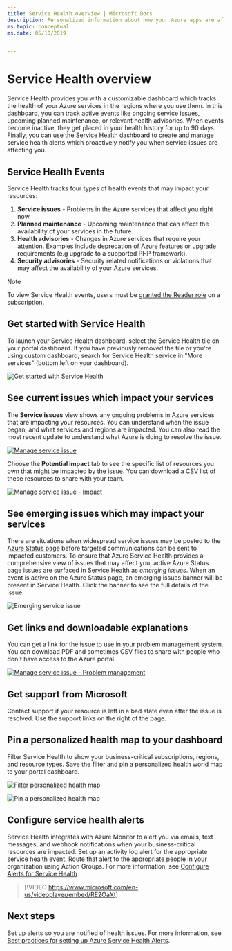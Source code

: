 ```yaml
---
title: Service Health overview | Microsoft Docs
description: Personalized information about how your Azure apps are affected by current and future Azure service problems and maintenance. 
ms.topic: conceptual
ms.date: 05/10/2019


---
```

# Service Health overview

Service Health provides you with a customizable dashboard which tracks the health of your Azure services in the regions where you use them. In this dashboard, you can track active events like ongoing service issues, upcoming planned maintenance, or relevant health advisories. When events become inactive, they get placed in your health history for up to 90 days. Finally, you can use the Service Health dashboard to create and manage service health alerts which proactively notify you when service issues are affecting you.

## Service Health Events

Service Health tracks four types of health events that may impact your resources:

1. **Service issues** - Problems in the Azure services that affect you right now. 
2. **Planned maintenance** - Upcoming maintenance that can affect the availability of your services in the future.  
3. **Health advisories** - Changes in Azure services that require your attention. Examples include deprecation of Azure features or upgrade requirements (e.g upgrade to a supported PHP framework).
4. **Security advisories** - Security related notifications or violations that may affect the availability of your Azure services.

> [!NOTE]
> To view Service Health events, users must be [granted the Reader role](../role-based-access-control/role-assignments-portal.md) on a subscription.

## Get started with Service Health

To launch your Service Health dashboard, select the Service Health tile on your portal dashboard. If you have previously removed the tile or you're using custom dashboard, search for Service Health service in "More services" (bottom left on your dashboard).

![Get started with Service Health](./media/service-health-overview/azure-service-health-overview-1.png)

## See current issues which impact your services

The **Service issues** view shows any ongoing problems in Azure services that are impacting your resources. You can understand when the issue began, and what services and regions are impacted. You can also read the most recent update to understand what Azure is doing to resolve the issue. 

[![Manage service issue](./media/service-health-overview/azure-service-health-overview-2.png)](./media/service-health-overview/azure-service-health-overview-2.png#lightbox)

Choose the **Potential impact** tab to see the specific list of resources you own that might be impacted by the issue. You can download a CSV list of these resources to share with your team.

[![Manage service issue - Impact](./media/service-health-overview/azure-service-health-overview-4.png)](./media/service-health-overview/azure-service-health-overview-4.png#lightbox)

## See emerging issues which may impact your services

There are situations when widespread service issues may be posted to the [Azure Status page](https://status.azure.com) before targeted communications can be sent to impacted customers. To ensure that Azure Service Health provides a comprehensive view of issues that may affect you, active Azure Status page issues are surfaced in Service Health as *emerging issues*. When an event is active on the Azure Status page, an emerging issues banner will be present in Service Health. Click the banner to see the full details of the issue.

![Emerging service issue](./media/service-health-overview/azure-service-health-emerging-issue.png)

## Get links and downloadable explanations 

You can get a link for the issue to use in your problem management system. You can download PDF and sometimes CSV files to share with people who don't have access to the Azure portal.   

[![Manage service issue - Problem management](./media/service-health-overview/azure-service-health-overview-3.png)](./media/service-health-overview/azure-service-health-overview-3.png#lightbox)

## Get support from Microsoft

Contact support if your resource is left in a bad state even after the issue is resolved.  Use the support links on the right of the page.  

## Pin a personalized health map to your dashboard

Filter Service Health to show your business-critical subscriptions, regions, and resource types. Save the filter and pin a personalized health world map to your portal dashboard. 

[![Filter personalized health map](./media/service-health-overview/azure-service-health-overview-6a.png)](./media/service-health-overview/azure-service-health-overview-6a.png#lightbox)

![Pin a personalized health map](./media/service-health-overview/azure-service-health-overview-6b.png)

## Configure service health alerts

Service Health integrates with Azure Monitor to alert you via emails, text messages, and webhook notifications when your business-critical resources are impacted. Set up an activity log alert for the appropriate service health event. Route that alert to the appropriate people in your organization using Action Groups. For more information, see [Configure Alerts for Service Health](./alerts-activity-log-service-notifications-portal.md)

>[!VIDEO https://www.microsoft.com/en-us/videoplayer/embed/RE2OaXt]

## Next steps

Set up alerts so you are notified of health issues. For more information, see [Best practices for setting up Azure Service Health Alerts](https://www.youtube.com/watch?v=k5d5ca8K6tc&list=PLLasX02E8BPBBSqygdRvlTnHfp1POwE8K&index=6&t=0s). 
